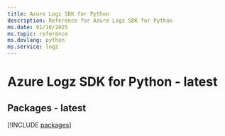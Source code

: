```yaml
---
title: Azure Logz SDK for Python
description: Reference for Azure Logz SDK for Python
ms.date: 01/10/2025
ms.topic: reference
ms.devlang: python
ms.service: logz
---
```

# Azure Logz SDK for Python - latest
## Packages - latest
[!INCLUDE [packages](logz-index.md)]
